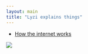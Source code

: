 ```yaml
---
layout: main
title: "Lyzi explains things"
---
```


- [How the internet works](/explains/how-the-internet-works.html)

![](http://i.giphy.com/mgObULqP48dWw.gif)
